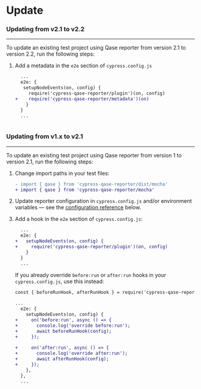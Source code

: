 # Update

### Updating from v2.1 to v2.2
---

To update an existing test project using Qase reporter from version 2.1 to version 2.2,
run the following steps:

1. Add a metadata in the `e2e` section of `cypress.config.js`

   ```diff
     ...
     e2e: {
      setupNodeEvents(on, config) { 
        require('cypress-qase-reporter/plugin')(on, config)
   +    require('cypress-qase-reporter/metadata')(on)
       }
     }
     ...
     
### Updating from v1.x to v2.1
---

To update an existing test project using Qase reporter from version 1 to version 2.1,
run the following steps:

1. Change import paths in your test files:

   ```diff
   - import { qase } from 'cypress-qase-reporter/dist/mocha'
   + import { qase } from 'cypress-qase-reporter/mocha'
   ```                                        

2. Update reporter configuration in `cypress.config.js` and/or environment variables —
   see the [configuration reference](#configuration) below.

3. Add a hook in the `e2e` section of `cypress.config.js`:

   ```diff
     ...
     e2e: {
   +   setupNodeEvents(on, config) { 
   +     require('cypress-qase-reporter/plugin')(on, config)
       }
     }
     ...
   ```

   If you already override `before:run` or `after:run` hooks in your `cypress.config.js`, use this instead:

   ```diff  
   const { beforeRunHook, afterRunHook } = require('cypress-qase-reporter/hooks');
    
   ...
     e2e: {
       setupNodeEvents(on, config) {
   +     on('before:run', async () => {
   +       console.log('override before:run');
   +       await beforeRunHook(config);
   +     });
     
   +     on('after:run', async () => {
   +       console.log('override after:run');
   +       await afterRunHook(config);
   +     });
       },
     },
     ...
   ```

